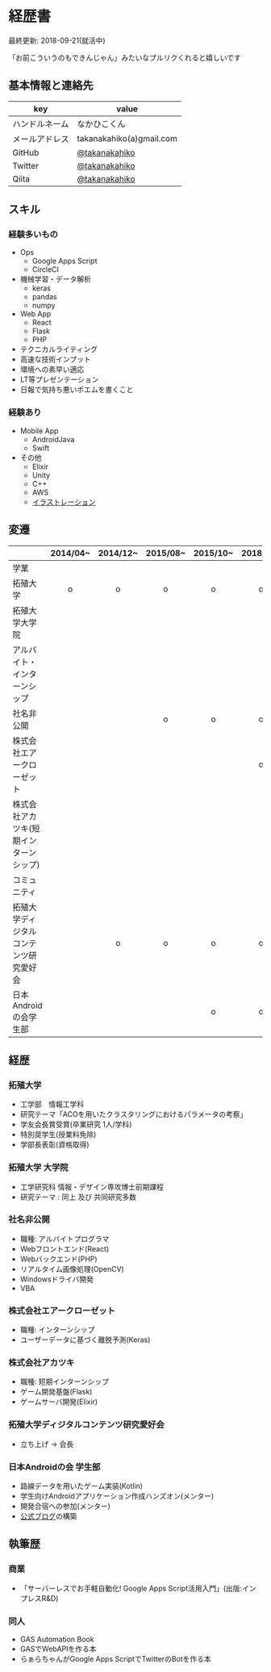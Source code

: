 # 経歴書

最終更新: 2018-09-21(就活中)

「お前こういうのもできんじゃん」みたいなプルリクくれると嬉しいです

## 基本情報と連絡先

|key|value|
|---|---|
|ハンドルネーム|なかひこくん|
|メールアドレス|takanakahiko(a)gmail.com|
|GitHub|[@takanakahiko](https://github.com/takanakahiko)|
|Twitter|[@takanakahiko](https://twitter.com/takanakahiko)|
|Qiita|[@takanakahiko](https://qiita.com/takanakahiko)|

## スキル

### 経験多いもの

- Ops
    - Google Apps Script
    - CircleCI
- 機械学習・データ解析
    - keras
    - pandas
    - numpy
- Web App
    - React
    - Flask
    - PHP
- テクニカルライティング
- 高速な技術インプット
- 環境への素早い適応
- LT等プレゼンテーション
- 日報で気持ち悪いポエムを書くこと


### 経験あり

- Mobile App
    - AndroidJava
    - Swift
- その他
    - Elixir
    - Unity
    - C++
    - AWS
    - [イラストレーション](https://sketch.pixiv.net/@takanakahiko)

## 変遷

|  | 2014/04~ | 2014/12~ | 2015/08~ | 2015/10~ | 2018/02~ | 2018/04~ | 2018/09~ | 2018/10~ |
|----------------------------------------|:--------:|:--------:|:--------:|:--------:|:--------:|:--------:|:--------:|:--------:|
| 学業 |  |  |  |  |  |  |  |  |
| 拓殖大学 | o | o | o | o | o |  |  |  |
| 拓殖大学大学院 |  |  |  |  |  | o | o | o |
| アルバイト・インターンシップ |  |  |  |  |  |  |  |  |
| 社名非公開 |  |  | o | o | o | o | o | o |
| 株式会社エアークローゼット |  |  |  |  | o | o | o | o |
| 株式会社アカツキ(短期インターンシップ) |  |  |  |  |  |  | o |  |
| コミュニティ |  |  |  |  |  |  |  |  |
| 拓殖大学ディジタルコンテンツ研究愛好会 |  | o | o | o | o |  |  |  |
| 日本Androidの会学生部 |  |  |  | o | o | o | o | o |

## 経歴

### 拓殖大学

- 工学部　情報工学科
- 研究テーマ「ACOを用いたクラスタリングにおけるパラメータの考察」
- 学友会長賞受賞(卒業研究 1人/学科)
- 特別奨学生(授業料免除)
- 学部長表彰(資格取得)

### 拓殖大学 大学院

- 工学研究科 情報・デザイン専攻博士前期課程
- 研究テーマ : 同上 及び 共同研究多数

### 社名非公開

- 職種: アルバイトプログラマ
- Webフロントエンド(React)
- Webバックエンド(PHP)
- リアルタイム画像処理(OpenCV)
- Windowsドライバ開発
- VBA

### 株式会社エアークローゼット

- 職種: インターンシップ
- ユーザーデータに基づく離脱予測(Keras)

### 株式会社アカツキ

- 職種: 短期インターンシップ
- ゲーム開発基盤(Flask)
- ゲームサーバ開発(Elixir)

### 拓殖大学ディジタルコンテンツ研究愛好会

- 立ち上げ -> 会長

### 日本Androidの会 学生部

- 路線データを用いたゲーム実装(Kotlin)
- 学生向けAndroidアプリケーション作成ハンズオン(メンター)
- 開発合宿への参加(メンター)
- [公式ブログ](https://jagsc.github.io/blog)の構築


## 執筆歴

### 商業

- 「サーバーレスでお手軽自動化! Google Apps Script活用入門」(出版:インプレスR&D)

### 同人

- GAS Automation Book
- GASでWebAPIを作る本
- らぁらちゃんがGoogle Apps ScriptでTwitterのBotを作る本

